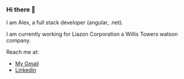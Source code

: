 ### Hi there 👋
I am Alex, a full stack developer (angular, .net).

I am currently working for Liazon Corporation a Willis Towers watson company.

Reach me at:
 - [My Gmail](mailto://alexander.umale@gmail.com)
 - [Linkedin](https://linkedin.com/in/alexanderumale)
<!--
**alexz01/alexz01** is a ✨ _special_ ✨ repository because its `README.md` (this file) appears on your GitHub profile.

Here are some ideas to get you starteda:

- 🔭 I’m currently working on ...
- 🌱 I’m currently learning ...
- 👯 I’m looking to collaborate on ...
- 🤔 I’m looking for help with ...
- 💬 Ask me about ...
- 📫 How to reach me: ...
- 😄 Pronouns: ...
- ⚡ Fun fact: ...
-->
